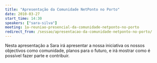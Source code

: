 ```yaml
---
title: "Apresentação da Comunidade NetPonto no Porto"
date: 2010-03-27
start_time: 14:30
speakers: ["sara-silva"]
meeting: 1a-reuniao-presencial-da-comunidade-netponto-no-porto
redirect_from: /sessao/apresentacao-da-comunidade-netponto-no-porto/
---
```


Nesta apresentação a Sara irá apresentar a nossa iniciativa os nossos objectivos como comunidade, planos para o futuro, e irá mostrar como é possível fazer parte e contribuir.
